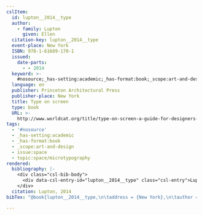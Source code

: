 ```yaml
---
cslItem:
  id: lupton__2014__type
  author:
    - family: Lupton
      given: Ellen
  citation-key: lupton__2014__type
  event-place: New York
  ISBN: 978-1-61689-170-1
  issued:
    date-parts:
      - - 2014
  keyword: >-
    #nosource;_has-setting:academic;_has-format:book;_scope:art-and-design;collection::space::microtypography
  language: en
  publisher: Princeton Architectural Press
  publisher-place: New York
  title: Type on screen
  type: book
  URL: >-
    http://www.worldcat.org/title/type-on-screen-a-guide-for-designers-developers-writers-and-students/oclc/952778640
tags:
  - '#nosource'
  - _has-setting:academic
  - _has-format:book
  - _scope:art-and-design
  - issue:space
  - topic:space/microtypography
rendered:
  bibliography: |-
    <div class="csl-bib-body">
      <div data-csl-entry-id="lupton__2014__type" class="csl-entry">Lupton, E. 2014 <i>Type on screen</i>. New York: Princeton Architectural Press. Available at: <a href='http://www.worldcat.org/title/type-on-screen-a-guide-for-designers-developers-writers-and-students/oclc/952778640.'>http://www.worldcat.org/title/type-on-screen-a-guide-for-designers-developers-writers-and-students/oclc/952778640.</a></div>
    </div>
  citation: Lupton, 2014
bibTex: "@book{lupton__2014__type,\n\taddress = {New York},\n\tauthor = {Lupton, Ellen},\n\tyear = {2014},\n\tpublisher = {Princeton Architectural Press},\n\ttitle = {Type on screen},\n}\n\n"

---
```

